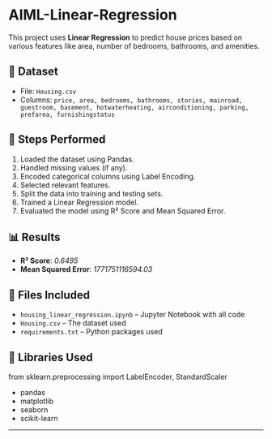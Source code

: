 # AIML-Linear-Regression
This project uses **Linear Regression** to predict house prices based on various features like area, number of bedrooms, bathrooms, and amenities.

## 📁 Dataset

- File: `Housing.csv`
- Columns: `price, area, bedrooms, bathrooms, stories, mainroad, guestroom, basement, hotwaterheating, airconditioning, parking, prefarea, furnishingstatus`

## 🧪 Steps Performed

1. Loaded the dataset using Pandas.
2. Handled missing values (if any).
3. Encoded categorical columns using Label Encoding.
4. Selected relevant features.
5. Split the data into training and testing sets.
6. Trained a Linear Regression model.
7. Evaluated the model using R² Score and Mean Squared Error.

## 📊 Results

- **R² Score**: *0.6495*
- **Mean Squared Error**: *1771751116594.03*

## 📎 Files Included

- `housing_linear_regression.ipynb` – Jupyter Notebook with all code
- `Housing.csv` – The dataset used
- `requirements.txt` – Python packages used

## 🔧 Libraries Used

from sklearn.preprocessing import LabelEncoder, StandardScaler
- pandas
- matplotlib
- seaborn
- scikit-learn


---


